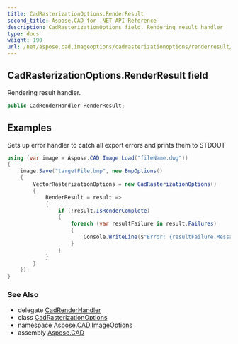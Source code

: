 ```yaml
---
title: CadRasterizationOptions.RenderResult
second_title: Aspose.CAD for .NET API Reference
description: CadRasterizationOptions field. Rendering result handler
type: docs
weight: 190
url: /net/aspose.cad.imageoptions/cadrasterizationoptions/renderresult/
---
```

## CadRasterizationOptions.RenderResult field

Rendering result handler.

```csharp
public CadRenderHandler RenderResult;
```

## Examples

Sets up error handler to catch all export errors and prints them to STDOUT

```csharp
using (var image = Aspose.CAD.Image.Load("fileName.dwg"))
{
    image.Save("targetFile.bmp", new BmpOptions()
    {
        VectorRasterizationOptions = new CadRasterizationOptions()
        {
            RenderResult = result =>
            {
                if (!result.IsRenderComplete)
                {
                    foreach (var resultFailure in result.Failures)
                    {
                        Console.WriteLine($"Error: {resultFailure.Message} (error code {resultFailure.RenderCode})");
                    }
                }
            }
        }
    });
}
```

### See Also

* delegate [CadRenderHandler](../../cadrasterizationoptions.cadrenderhandler/)
* class [CadRasterizationOptions](../)
* namespace [Aspose.CAD.ImageOptions](../../../aspose.cad.imageoptions/)
* assembly [Aspose.CAD](../../../)


